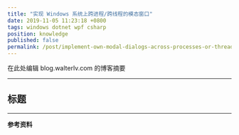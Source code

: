 ```yaml
---
title: "实现 Windows 系统上跨进程/跨线程的模态窗口"
date: 2019-11-05 11:23:18 +0800
tags: windows dotnet wpf csharp
position: knowledge
published: false
permalink: /post/implement-own-modal-dialogs-across-processes-or-threads.html
---
```


在此处编辑 blog.walterlv.com 的博客摘要

---

<div id="toc"></div>

## 标题

---

**参考资料**
